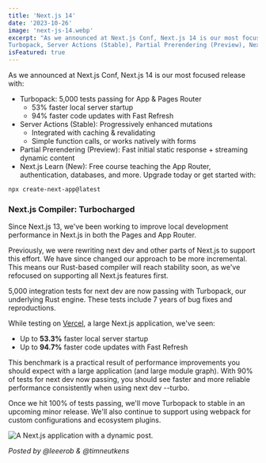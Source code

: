```yaml
---
title: 'Next.js 14'
date: '2023-10-26'
image: 'next-js-14.webp'
excerpt: "As we announced at Next.js Conf, Next.js 14 is our most focused release with:
Turbopack, Server Actions (Stable), Partial Prerendering (Preview), Next.js Learn (New)"
isFeatured: true
---
```


As we announced at Next.js Conf, Next.js 14 is our most focused release with:

* Turbopack: 5,000 tests passing for App & Pages Router
  * 53% faster local server startup
  * 94% faster code updates with Fast Refresh
* Server Actions (Stable): Progressively enhanced mutations
  * Integrated with caching & revalidating
  * Simple function calls, or works natively with forms
* Partial Prerendering (Preview): Fast initial static response + streaming dynamic content
* Next.js Learn (New): Free course teaching the App Router, authentication, databases, and more.
Upgrade today or get started with:

```
npx create-next-app@latest
```

### Next.js Compiler: Turbocharged
Since Next.js 13, we've been working to improve local development performance in Next.js in both the Pages and App Router.

Previously, we were rewriting next dev and other parts of Next.js to support this effort. We have since changed our approach to be more incremental. This means our Rust-based compiler will reach stability soon, as we've refocused on supporting all Next.js features first.

5,000 integration tests for next dev are now passing with Turbopack, our underlying Rust engine. These tests include 7 years of bug fixes and reproductions.

While testing on [Vercel](https://vercel.com "Vercel provides the developer tools and cloud infrastructure to build, scale, and secure a faster, more personalized web."), a large Next.js application, we've seen:

* Up to **53.3%** faster local server startup
* Up to **94.7%** faster code updates with Fast Refresh

This benchmark is a practical result of performance improvements you should expect with a large application (and large module graph). With 90% of tests for next dev now passing, you should see faster and more reliable performance consistently when using next dev --turbo.

Once we hit 100% of tests passing, we'll move Turbopack to stable in an upcoming minor release. We'll also continue to support using webpack for custom configurations and ecosystem plugins.

![A Next.js application with a dynamic post.](dynamic-post.webp)

*Posted by @leeerob & @timneutkens*